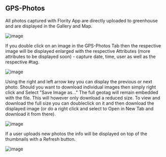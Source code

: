 ## GPS-Photos

All photos captured with Flority App are directly uploaded to greenhouse and are displayed in the Gallery and Map.

![image](https://github.com/Wells-for-Zoe/book/assets/97762115/68600cee-a5d8-4e84-9987-e8a15180a61f)

If you double click on an image in the GPS-Photos Tab then the respective image will be displayed enlarged with the respective Attributes (more attributes to be displayed soon) - capture date, time, user as well as the respective #tag.

![image](https://github.com/Wells-for-Zoe/book/assets/97762115/2dd67b3c-9d7b-4a3e-85dc-7cbf69960991)

Using the right and left arrow key you can display the previous or next photo. Should you want to download individual images then simply right click and Select "Save Image as..." The full geotag will remain embedded with the file. This will however only download a reduced size. To view and download the full size you can doubleclick on it and then download the displayed image (or do a right click and select to Open in New Tab and download it from there).

![image](https://github.com/Wells-for-Zoe/book/assets/97762115/1a7a6c8a-eba6-46e0-ae4e-b9c416416dd8)

If a user uploads new photos the info will be displayed on top of the thumbnails with a Refresh button.

![image](https://github.com/Wells-for-Zoe/book/assets/97762115/962e42f4-489a-4973-956e-39c8dbb0c5bf)


